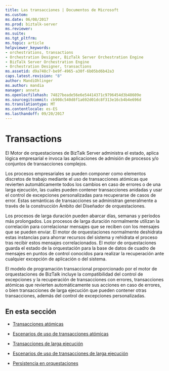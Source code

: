 ```yaml
---
title: Las transacciones | Documentos de Microsoft
ms.custom: 
ms.date: 06/08/2017
ms.prod: biztalk-server
ms.reviewer: 
ms.suite: 
ms.tgt_pltfrm: 
ms.topic: article
helpviewer_keywords:
- orchestrations, transactions
- Orchestration Designer, BizTalk Server Orchestration Engine
- BizTalk Server Orchestration Engine
- Orchestration Designer, transactions
ms.assetid: d9a748c7-be9f-4965-a30f-6b05bd6b42a3
caps.latest.revision: "8"
author: MandiOhlinger
ms.author: mandia
manager: anneta
ms.openlocfilehash: 74827beade56e6e54414371c9796454d3b48609e
ms.sourcegitcommit: cb908c540d8f1a692d01dc8f313e16cb4b4e696d
ms.translationtype: MT
ms.contentlocale: es-ES
ms.lasthandoff: 09/20/2017
---
```

# <a name="transactions"></a>Transactions
El Motor de orquestaciones de BizTalk Server administra el estado, aplica lógica empresarial e invoca las aplicaciones de admisión de procesos y/o conjuntos de transacciones complejos.  
  
 Los procesos empresariales se pueden componer como elementos discretos de trabajo mediante el uso de transacciones atómicas que revierten automáticamente todos los cambios en caso de errores o de una larga ejecución, las cuales pueden contener transacciones anidadas y usar el control de excepciones personalizadas para recuperarse de casos de error. Estas semánticas de transacciones se administran generalmente a través de la construcción Ámbito del Diseñador de orquestaciones.  
  
 Los procesos de larga duración pueden abarcar días, semanas y períodos más prolongados. Los procesos de larga duración normalmente utilizan la correlación para correlacionar mensajes que se reciben con los mensajes que se pueden enviar. El motor de orquestaciones normalmente deshidrata estas instancias para ahorrar recursos del sistema y rehidrata el proceso tras recibir estos mensajes correlacionados. El motor de orquestaciones guarda el estado de la orquestación para la base de datos de cuadro de mensajes en puntos de control conocidos para realizar la recuperación ante cualquier excepción de aplicación o del sistema.  
  
 El modelo de programación transaccional proporcionado por el motor de orquestaciones de BizTalk incluye la compatibilidad del control de excepciones y la recuperación de transacciones con errores, transacciones atómicas que revierten automáticamente sus acciones en caso de errores, o bien transacciones de larga ejecución que pueden contener otras transacciones, además del control de excepciones personalizadas.  
  
## <a name="in-this-section"></a>En esta sección  
  
-   [Transacciones atómicas](../core/atomic-transactions.md)  
  
-   [Escenarios de uso de transacciones atómicas](../core/scenarios-using-atomic-transactions.md)  
  
-   [Transacciones de larga ejecución](../core/long-running-transactions.md)  
  
-   [Escenarios de uso de transacciones de larga ejecución](../core/scenarios-using-long-running-transactions.md)  
  
-   [Persistencia en orquestaciones](../core/persistence-in-orchestrations.md)